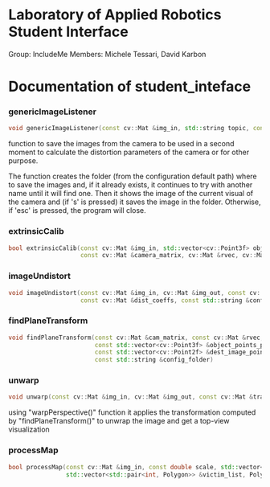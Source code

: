 # Laboratory of Applied Robotics Student Interface
Group: IncludeMe
Members: Michele Tessari, David Karbon



# Documentation of student_inteface

### genericImageListener
```c++
void genericImageListener(const cv::Mat &img_in, std::string topic, const std::string &config_folder)
```
function to save the images from the camera to be used in a second moment to calculate the distortion parameters of the camera or for other purpose.

The function creates the folder (from the configuration default path) where to save the images and, if it already exists, it continues to try with another name until it will find one. Then it shows the image of the current visual of the camera and (if 's' is pressed) it saves the image in the folder. Otherwise, if 'esc' is pressed, the program will close.

### extrinsicCalib
```c++
bool extrinsicCalib(const cv::Mat &img_in, std::vector<cv::Point3f> object_points, 
                    const cv::Mat &camera_matrix, cv::Mat &rvec, cv::Mat &tvec, const std::string &config_folder)
```


### imageUndistort
```c++
void imageUndistort(const cv::Mat &img_in, cv::Mat &img_out, const cv::Mat &cam_matrix, 
                    const cv::Mat &dist_coeffs, const std::string &config_folder)
```

### findPlaneTransform
```c++
void findPlaneTransform(const cv::Mat &cam_matrix, const cv::Mat &rvec, const cv::Mat &tvec, 
                        const std::vector<cv::Point3f> &object_points_plane, 
                        const std::vector<cv::Point2f> &dest_image_points_plane, cv::Mat &plane_transf, 
                        const std::string &config_folder)
```

### unwarp
```c++
void unwarp(const cv::Mat &img_in, cv::Mat &img_out, const cv::Mat &transf, const std::string &config_folder)
```
using "warpPerspective()" function it applies the transformation computed by "findPlaneTransform()" to unwrap the image and get a top-view visualization


### processMap
```c++
bool processMap(const cv::Mat &img_in, const double scale, std::vector<Polygon> &obstacle_list, 
                std::vector<std::pair<int, Polygon>> &victim_list, Polygon &gate, const std::string &config_folder)
```